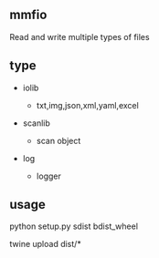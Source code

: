 ## mmfio
Read and write multiple types of files


## type
- iolib  
    - txt,img,json,xml,yaml,excel
- scanlib  
    - scan object

- log
    - logger


## usage
python setup.py sdist bdist_wheel

twine upload dist/*